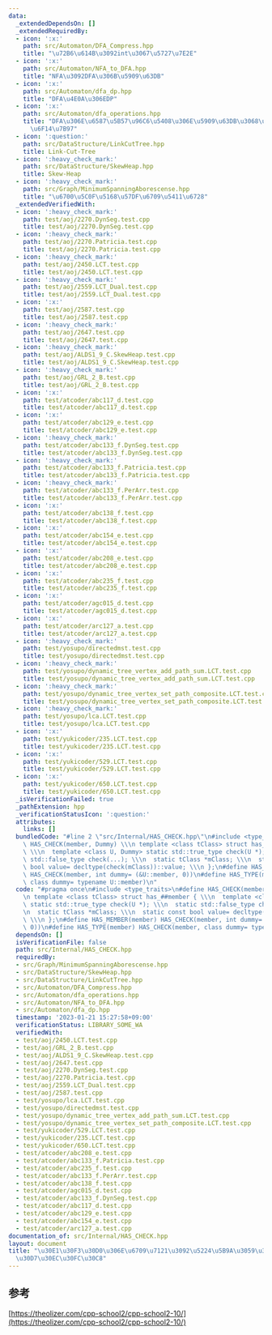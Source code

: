 ```yaml
---
data:
  _extendedDependsOn: []
  _extendedRequiredBy:
  - icon: ':x:'
    path: src/Automaton/DFA_Compress.hpp
    title: "\u72B6\u614B\u3092int\u3067\u5727\u7E2E"
  - icon: ':x:'
    path: src/Automaton/NFA_to_DFA.hpp
    title: "NFA\u3092DFA\u306B\u5909\u63DB"
  - icon: ':x:'
    path: src/Automaton/dfa_dp.hpp
    title: "DFA\u4E0A\u306EDP"
  - icon: ':x:'
    path: src/Automaton/dfa_operations.hpp
    title: "DFA\u306E\u6587\u5B57\u96C6\u5408\u306E\u5909\u63DB\u3068\u7A4D\u96C6\u5408\
      \u6F14\u7B97"
  - icon: ':question:'
    path: src/DataStructure/LinkCutTree.hpp
    title: Link-Cut-Tree
  - icon: ':heavy_check_mark:'
    path: src/DataStructure/SkewHeap.hpp
    title: Skew-Heap
  - icon: ':heavy_check_mark:'
    path: src/Graph/MinimumSpanningAborescense.hpp
    title: "\u6700\u5C0F\u5168\u57DF\u6709\u5411\u6728"
  _extendedVerifiedWith:
  - icon: ':heavy_check_mark:'
    path: test/aoj/2270.DynSeg.test.cpp
    title: test/aoj/2270.DynSeg.test.cpp
  - icon: ':heavy_check_mark:'
    path: test/aoj/2270.Patricia.test.cpp
    title: test/aoj/2270.Patricia.test.cpp
  - icon: ':heavy_check_mark:'
    path: test/aoj/2450.LCT.test.cpp
    title: test/aoj/2450.LCT.test.cpp
  - icon: ':heavy_check_mark:'
    path: test/aoj/2559.LCT_Dual.test.cpp
    title: test/aoj/2559.LCT_Dual.test.cpp
  - icon: ':x:'
    path: test/aoj/2587.test.cpp
    title: test/aoj/2587.test.cpp
  - icon: ':heavy_check_mark:'
    path: test/aoj/2647.test.cpp
    title: test/aoj/2647.test.cpp
  - icon: ':heavy_check_mark:'
    path: test/aoj/ALDS1_9_C.SkewHeap.test.cpp
    title: test/aoj/ALDS1_9_C.SkewHeap.test.cpp
  - icon: ':heavy_check_mark:'
    path: test/aoj/GRL_2_B.test.cpp
    title: test/aoj/GRL_2_B.test.cpp
  - icon: ':x:'
    path: test/atcoder/abc117_d.test.cpp
    title: test/atcoder/abc117_d.test.cpp
  - icon: ':x:'
    path: test/atcoder/abc129_e.test.cpp
    title: test/atcoder/abc129_e.test.cpp
  - icon: ':heavy_check_mark:'
    path: test/atcoder/abc133_f.DynSeg.test.cpp
    title: test/atcoder/abc133_f.DynSeg.test.cpp
  - icon: ':heavy_check_mark:'
    path: test/atcoder/abc133_f.Patricia.test.cpp
    title: test/atcoder/abc133_f.Patricia.test.cpp
  - icon: ':heavy_check_mark:'
    path: test/atcoder/abc133_f.PerArr.test.cpp
    title: test/atcoder/abc133_f.PerArr.test.cpp
  - icon: ':x:'
    path: test/atcoder/abc138_f.test.cpp
    title: test/atcoder/abc138_f.test.cpp
  - icon: ':x:'
    path: test/atcoder/abc154_e.test.cpp
    title: test/atcoder/abc154_e.test.cpp
  - icon: ':x:'
    path: test/atcoder/abc208_e.test.cpp
    title: test/atcoder/abc208_e.test.cpp
  - icon: ':x:'
    path: test/atcoder/abc235_f.test.cpp
    title: test/atcoder/abc235_f.test.cpp
  - icon: ':x:'
    path: test/atcoder/agc015_d.test.cpp
    title: test/atcoder/agc015_d.test.cpp
  - icon: ':x:'
    path: test/atcoder/arc127_a.test.cpp
    title: test/atcoder/arc127_a.test.cpp
  - icon: ':heavy_check_mark:'
    path: test/yosupo/directedmst.test.cpp
    title: test/yosupo/directedmst.test.cpp
  - icon: ':heavy_check_mark:'
    path: test/yosupo/dynamic_tree_vertex_add_path_sum.LCT.test.cpp
    title: test/yosupo/dynamic_tree_vertex_add_path_sum.LCT.test.cpp
  - icon: ':heavy_check_mark:'
    path: test/yosupo/dynamic_tree_vertex_set_path_composite.LCT.test.cpp
    title: test/yosupo/dynamic_tree_vertex_set_path_composite.LCT.test.cpp
  - icon: ':heavy_check_mark:'
    path: test/yosupo/lca.LCT.test.cpp
    title: test/yosupo/lca.LCT.test.cpp
  - icon: ':x:'
    path: test/yukicoder/235.LCT.test.cpp
    title: test/yukicoder/235.LCT.test.cpp
  - icon: ':x:'
    path: test/yukicoder/529.LCT.test.cpp
    title: test/yukicoder/529.LCT.test.cpp
  - icon: ':x:'
    path: test/yukicoder/650.LCT.test.cpp
    title: test/yukicoder/650.LCT.test.cpp
  _isVerificationFailed: true
  _pathExtension: hpp
  _verificationStatusIcon: ':question:'
  attributes:
    links: []
  bundledCode: "#line 2 \"src/Internal/HAS_CHECK.hpp\"\n#include <type_traits>\n#define\
    \ HAS_CHECK(member, Dummy) \\\n template <class tClass> struct has_##member {\
    \ \\\n  template <class U, Dummy> static std::true_type check(U *); \\\n  static\
    \ std::false_type check(...); \\\n  static tClass *mClass; \\\n  static const\
    \ bool value= decltype(check(mClass))::value; \\\n };\n#define HAS_MEMBER(member)\
    \ HAS_CHECK(member, int dummy= (&U::member, 0))\n#define HAS_TYPE(member) HAS_CHECK(member,\
    \ class dummy= typename U::member)\n"
  code: "#pragma once\n#include <type_traits>\n#define HAS_CHECK(member, Dummy) \\\
    \n template <class tClass> struct has_##member { \\\n  template <class U, Dummy>\
    \ static std::true_type check(U *); \\\n  static std::false_type check(...); \\\
    \n  static tClass *mClass; \\\n  static const bool value= decltype(check(mClass))::value;\
    \ \\\n };\n#define HAS_MEMBER(member) HAS_CHECK(member, int dummy= (&U::member,\
    \ 0))\n#define HAS_TYPE(member) HAS_CHECK(member, class dummy= typename U::member)"
  dependsOn: []
  isVerificationFile: false
  path: src/Internal/HAS_CHECK.hpp
  requiredBy:
  - src/Graph/MinimumSpanningAborescense.hpp
  - src/DataStructure/SkewHeap.hpp
  - src/DataStructure/LinkCutTree.hpp
  - src/Automaton/DFA_Compress.hpp
  - src/Automaton/dfa_operations.hpp
  - src/Automaton/NFA_to_DFA.hpp
  - src/Automaton/dfa_dp.hpp
  timestamp: '2023-01-21 15:27:58+09:00'
  verificationStatus: LIBRARY_SOME_WA
  verifiedWith:
  - test/aoj/2450.LCT.test.cpp
  - test/aoj/GRL_2_B.test.cpp
  - test/aoj/ALDS1_9_C.SkewHeap.test.cpp
  - test/aoj/2647.test.cpp
  - test/aoj/2270.DynSeg.test.cpp
  - test/aoj/2270.Patricia.test.cpp
  - test/aoj/2559.LCT_Dual.test.cpp
  - test/aoj/2587.test.cpp
  - test/yosupo/lca.LCT.test.cpp
  - test/yosupo/directedmst.test.cpp
  - test/yosupo/dynamic_tree_vertex_add_path_sum.LCT.test.cpp
  - test/yosupo/dynamic_tree_vertex_set_path_composite.LCT.test.cpp
  - test/yukicoder/529.LCT.test.cpp
  - test/yukicoder/235.LCT.test.cpp
  - test/yukicoder/650.LCT.test.cpp
  - test/atcoder/abc208_e.test.cpp
  - test/atcoder/abc133_f.Patricia.test.cpp
  - test/atcoder/abc235_f.test.cpp
  - test/atcoder/abc133_f.PerArr.test.cpp
  - test/atcoder/abc138_f.test.cpp
  - test/atcoder/agc015_d.test.cpp
  - test/atcoder/abc133_f.DynSeg.test.cpp
  - test/atcoder/abc117_d.test.cpp
  - test/atcoder/abc129_e.test.cpp
  - test/atcoder/abc154_e.test.cpp
  - test/atcoder/arc127_a.test.cpp
documentation_of: src/Internal/HAS_CHECK.hpp
layout: document
title: "\u30E1\u30F3\u30D0\u306E\u6709\u7121\u3092\u5224\u5B9A\u3059\u308B\u30C6\u30F3\
  \u30D7\u30EC\u30FC\u30C8"
---
```

## 参考
[https://theolizer.com/cpp-school2/cpp-school2-10/](https://theolizer.com/cpp-school2/cpp-school2-10/)

